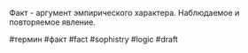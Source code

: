 Факт - аргумент эмпирического характера. Наблюдаемое и повторяемое явление.

#термин #факт #fact #sophistry #logic
#draft